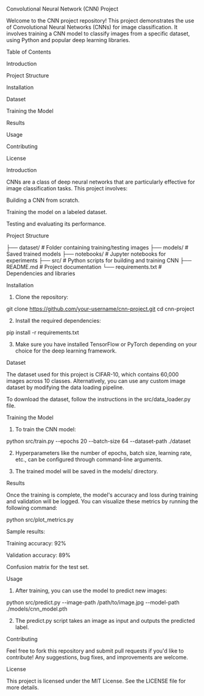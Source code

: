 Convolutional Neural Network (CNN) Project

Welcome to the CNN project repository! This project demonstrates the use of Convolutional Neural Networks (CNNs) for image classification. It involves training a CNN model to classify images from a specific dataset, using Python and popular deep learning libraries.

Table of Contents

Introduction

Project Structure

Installation

Dataset

Training the Model

Results

Usage

Contributing

License


Introduction

CNNs are a class of deep neural networks that are particularly effective for image classification tasks. This project involves:

Building a CNN from scratch.

Training the model on a labeled dataset.

Testing and evaluating its performance.


Project Structure

├── dataset/                # Folder containing training/testing images
├── models/                 # Saved trained models
├── notebooks/              # Jupyter notebooks for experiments
├── src/                    # Python scripts for building and training CNN
├── README.md               # Project documentation
└── requirements.txt        # Dependencies and libraries

Installation

1. Clone the repository:

git clone https://github.com/your-username/cnn-project.git
cd cnn-project


2. Install the required dependencies:

pip install -r requirements.txt


3. Make sure you have installed TensorFlow or PyTorch depending on your choice for the deep learning framework.



Dataset

The dataset used for this project is CIFAR-10, which contains 60,000 images across 10 classes. Alternatively, you can use any custom image dataset by modifying the data loading pipeline.

To download the dataset, follow the instructions in the src/data_loader.py file.

Training the Model

1. To train the CNN model:

python src/train.py --epochs 20 --batch-size 64 --dataset-path ./dataset


2. Hyperparameters like the number of epochs, batch size, learning rate, etc., can be configured through command-line arguments.


3. The trained model will be saved in the models/ directory.



Results

Once the training is complete, the model's accuracy and loss during training and validation will be logged. You can visualize these metrics by running the following command:

python src/plot_metrics.py

Sample results:

Training accuracy: 92%

Validation accuracy: 89%

Confusion matrix for the test set.


Usage

1. After training, you can use the model to predict new images:

python src/predict.py --image-path /path/to/image.jpg --model-path ./models/cnn_model.pth


2. The predict.py script takes an image as input and outputs the predicted label.



Contributing

Feel free to fork this repository and submit pull requests if you'd like to contribute! Any suggestions, bug fixes, and improvements are welcome.

License

This project is licensed under the MIT License. See the LICENSE file for more details.